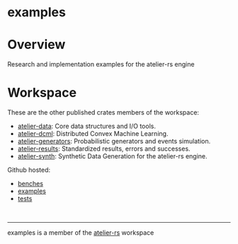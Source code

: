 # examples

# Overview

Research and implementation examples for the atelier-rs engine

# Workspace

These are the other published crates members of the workspace: 

- [atelier-data](https://crates.io/crates/atelier-data): Core data structures and I/O tools.
- [atelier-dcml](https://crates.io/crates/atelier-dcml): Distributed Convex Machine Learning. 
- [atelier-generators](https://crates.io/crates/atelier-generators): Probabilistic generators and events simulation.
- [atelier-results](https://crates.io/crates/atelier-results): Standardized results, errors and successes.
- [atelier-synth](https://crates.io/crates/atelier-synth): Synthetic Data Generation for the atelier-rs engine.

Github hosted:

- [benches](https://github.com/IteraLabs/atelier-rs/tree/main/benches)
- [examples](https://github.com/IteraLabs/atelier-rs/tree/main/examples)
- [tests](https://github.com/IteraLabs/atelier-rs/tree/main/tests)

<br>

---
examples is a member of the [atelier-rs](https://github.com/iteralabs/atelier-rs) workspace
